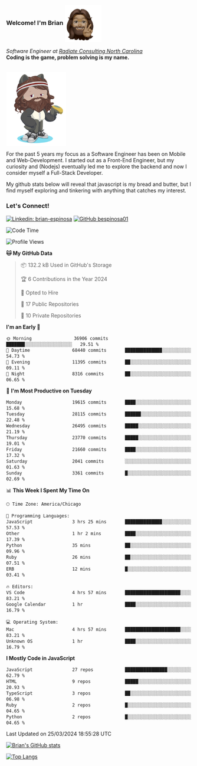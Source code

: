 ###  Welcome! I'm Brian <img align="center" src="https://github.com/bespinosa01/bespinosa01/blob/main/assets/peace-animoji.png" height="100" /></h2>
<p><em>Software Engineer at <a href="https://www.radiateconsulting.coop/north-carolina-tech-coop">Radiate Consulting North Carolina</a>
 <br/>
<!-- </br>Developer Consultant at <a href="https://codethedream.org/">Code The Dream</a> -->
</em> <b>Coding is the game, problem solving is my name.</b></p>

<br/>


 <img align="center" src="https://github.com/bespinosa01/bespinosa01/blob/main/assets/octo-me.png" height="200" /> 
 <p>
 For the past 5 years my focus as a Software Engineer has been on Mobile and Web-Development. I started out as a Front-End Engineer, but my curiosity and (Nodejs) eventually led me to explore the backend and now I consider myself a Full-Stack Developer.
</p>
<p>
 My github stats below will reveal that javascript is my bread and butter, but I find myself exploring and tinkering with anything that catches my interest. 
 </p>
 
 
### Let's Connect!

[![Linkedin: brian-espinosa](https://img.shields.io/badge/-brian--espinosa-blue?style=flat-square&logo=Linkedin&logoColor=white&link=https://www.linkedin.com/in/brian-espinosa/)](https://www.linkedin.com/in/brian-espinosa/)
[![GitHub bespinosa01](https://img.shields.io/github/followers/bespinosa01?label=follow&style=social)](https://github.com/bespinosa01)



<!--START_SECTION:waka-->
![Code Time](http://img.shields.io/badge/Code%20Time-1%2C473%20hrs%203%20mins-blue)

![Profile Views](http://img.shields.io/badge/Profile%20Views-0-blue)

**🐱 My GitHub Data** 

> 📦 132.2 kB Used in GitHub's Storage 
 > 
> 🏆 6 Contributions in the Year 2024
 > 
> 💼 Opted to Hire
 > 
> 📜 17 Public Repositories 
 > 
> 🔑 10 Private Repositories 
 > 
**I'm an Early 🐤** 

```text
🌞 Morning                36906 commits       ███████░░░░░░░░░░░░░░░░░░   29.51 % 
🌆 Daytime                68440 commits       ██████████████░░░░░░░░░░░   54.73 % 
🌃 Evening                11395 commits       ██░░░░░░░░░░░░░░░░░░░░░░░   09.11 % 
🌙 Night                  8316 commits        ██░░░░░░░░░░░░░░░░░░░░░░░   06.65 % 
```
📅 **I'm Most Productive on Tuesday** 

```text
Monday                   19615 commits       ████░░░░░░░░░░░░░░░░░░░░░   15.68 % 
Tuesday                  28115 commits       ██████░░░░░░░░░░░░░░░░░░░   22.48 % 
Wednesday                26495 commits       █████░░░░░░░░░░░░░░░░░░░░   21.19 % 
Thursday                 23770 commits       █████░░░░░░░░░░░░░░░░░░░░   19.01 % 
Friday                   21660 commits       ████░░░░░░░░░░░░░░░░░░░░░   17.32 % 
Saturday                 2041 commits        ░░░░░░░░░░░░░░░░░░░░░░░░░   01.63 % 
Sunday                   3361 commits        █░░░░░░░░░░░░░░░░░░░░░░░░   02.69 % 
```


📊 **This Week I Spent My Time On** 

```text
🕑︎ Time Zone: America/Chicago

💬 Programming Languages: 
JavaScript               3 hrs 25 mins       ██████████████░░░░░░░░░░░   57.53 % 
Other                    1 hr 2 mins         ████░░░░░░░░░░░░░░░░░░░░░   17.39 % 
Python                   35 mins             ██░░░░░░░░░░░░░░░░░░░░░░░   09.96 % 
Ruby                     26 mins             ██░░░░░░░░░░░░░░░░░░░░░░░   07.51 % 
ERB                      12 mins             █░░░░░░░░░░░░░░░░░░░░░░░░   03.41 % 

🔥 Editors: 
VS Code                  4 hrs 57 mins       █████████████████████░░░░   83.21 % 
Google Calendar          1 hr                ████░░░░░░░░░░░░░░░░░░░░░   16.79 % 

💻 Operating System: 
Mac                      4 hrs 57 mins       █████████████████████░░░░   83.21 % 
Unknown OS               1 hr                ████░░░░░░░░░░░░░░░░░░░░░   16.79 % 
```

**I Mostly Code in JavaScript** 

```text
JavaScript               27 repos            ████████████████░░░░░░░░░   62.79 % 
HTML                     9 repos             █████░░░░░░░░░░░░░░░░░░░░   20.93 % 
TypeScript               3 repos             ██░░░░░░░░░░░░░░░░░░░░░░░   06.98 % 
Ruby                     2 repos             █░░░░░░░░░░░░░░░░░░░░░░░░   04.65 % 
Python                   2 repos             █░░░░░░░░░░░░░░░░░░░░░░░░   04.65 % 
```




 Last Updated on 25/03/2024 18:55:28 UTC
<!--END_SECTION:waka-->


<!--  Github STATS -->
[![Brian's GitHub stats](https://github-readme-stats.vercel.app/api?username=bespinosa01&hide=stars,contribs&count_private=true&show_icons=true)](https://github.com/anuraghazra/github-readme-stats)

[![Top Langs](https://github-readme-stats.vercel.app/api/top-langs/?username=bespinosa01&layout=compact)](https://github.com/anuraghazra/github-readme-stats)



<!--
**bespinosa01/bespinosa01** is a ✨ _special_ ✨ repository because its `README.md` (this file) appears on your GitHub profile.

Here are some ideas to get you started:

- 🔭 I’m currently working on ...
- 🌱 I’m currently learning ...
- 👯 I’m looking to collaborate on ...
- 🤔 I’m looking for help with ...
- 💬 Ask me about ...
- 📫 How to reach me: ...
- 😄 Pronouns: ...
- ⚡ Fun fact: ...
-->
